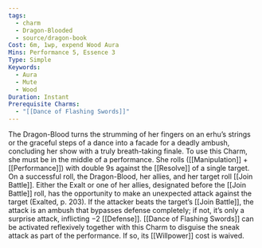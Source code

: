 ```yaml
---
tags:
  - charm
  - Dragon-Blooded
  - source/dragon-book
Cost: 6m, 1wp, expend Wood Aura
Mins: Performance 5, Essence 3
Type: Simple
Keywords:
  - Aura
  - Mute
  - Wood
Duration: Instant
Prerequisite Charms:
  - "[[Dance of Flashing Swords]]"
---
```

The Dragon-Blood turns the strumming of her fingers on an erhu’s strings or the graceful steps of a dance into a facade for a deadly ambush, concluding her show with a truly breath-taking finale. To use this Charm, she must be in the middle of a performance. She rolls ([[Manipulation]] + [[Performance]]) with double 9s against the [[Resolve]] of a single target. On a successful roll, the Dragon-Blood, her allies, and her target roll [[Join Battle]]. Either the Exalt or one of her allies, designated before the [[Join Battle]] roll, has the opportunity to make an unexpected attack against the target (Exalted, p. 203). If the attacker beats the target’s [[Join Battle]], the attack is an ambush that bypasses defense completely; if not, it’s only a surprise attack, inflicting −2 [[Defense]]. [[Dance of Flashing Swords]] can be activated reflexively together with this Charm to disguise the sneak attack as part of the performance. If so, its [[Willpower]] cost is waived. 